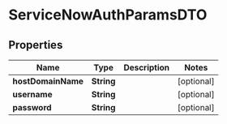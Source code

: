

# ServiceNowAuthParamsDTO


## Properties

| Name | Type | Description | Notes |
|------------ | ------------- | ------------- | -------------|
|**hostDomainName** | **String** |  |  [optional] |
|**username** | **String** |  |  [optional] |
|**password** | **String** |  |  [optional] |



